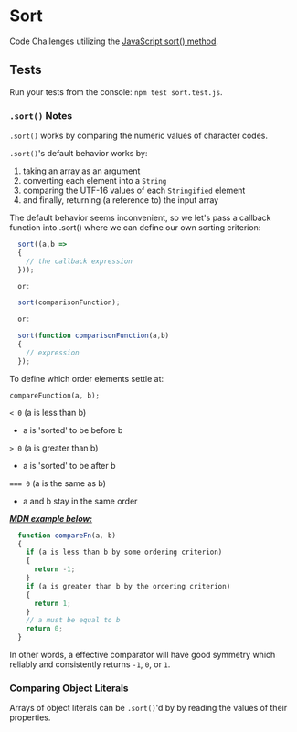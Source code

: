 # Sort

Code Challenges utilizing the [JavaScript sort() method](https://developer.mozilla.org/en-US/docs/Web/JavaScript/Reference/Global_Objects/Array/sort).

## Tests

Run your tests from the console: `npm test sort.test.js`.

### `.sort()` Notes

`.sort()` works by comparing the numeric values of character codes.

`.sort()`'s default behavior works by:

1. taking an array as an argument
2. converting each element into a `String`
3. comparing the UTF-16 values of each `Stringified` element
4. and finally, returning (a reference to) the input array

The default behavior seems inconvenient, so we let's pass a callback function into .sort() where we can define our own sorting criterion:

``` JavaScript
  sort((a,b =>
  {
    // the callback expression
  }));

  or:

  sort(comparisonFunction);

  or:

  sort(function comparisonFunction(a,b)
  {
    // expression
  });
```

To define which order elements settle at:

`compareFunction(a, b);`

`< 0` (a is less than b)

- a is 'sorted' to be before b

`> 0` (a is greater than b)

- a is 'sorted' to be after b

`=== 0` (a is the same as b)

- a and b stay in the same order

***[MDN example below:](https://developer.mozilla.org/en-US/docs/Web/JavaScript/Reference/Global_Objects/Array/sort)***

``` JavaScript
  function compareFn(a, b)
  {
    if (a is less than b by some ordering criterion)
    {
      return -1;
    }
    if (a is greater than b by the ordering criterion)
    {
      return 1;
    }
    // a must be equal to b
    return 0;
  }
```

In other words, a effective comparator will have good symmetry which reliably and consistently returns `-1`, `0`, or `1`.

### Comparing Object Literals

Arrays of object literals can be `.sort()`'d by by reading the values of their properties.
